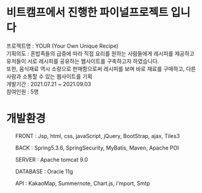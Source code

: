 # 비트캠프에서 진행한 파이널프로젝트 입니다
프로젝트명 : YOUR (Your Own Unique Recipe)
<br>
기획의도 : 혼밥족들의 급증에 따라 직접 요리를 원하는 사람들에게 레시피를 제공하고 유저들이 서로 레시피를 공유하는  웹사이트를 구축하고자 하였습니다. 
<br>
또한, 음식재료 역시 소량으로 판매함으로써 레시피를 보며 바로 재료를 구매하고, 다른 사람과 소통할 수 있는 웹사이트를 기획
<br>
개발기간 : 2021.07.21 ~ 2021.09.03
<br>
참여인원 : 5명

# 개발환경
<ul>FRONT : Jsp, html, css, javaScript, jQuery, BootStrap, ajax, Tiles3 </ul>
<ul>BACK : Spring5.3.6, SpringSecurity, MyBatis, Maven, Apache POI </ul>
<ul>SERVER : Apache tomcat 9.0</ul>
<ul>DATABASE : Oracle 11g</ul>
<ul>API : KakaoMap, Summernote, Chart.js, i'mport, Smtp</ul>

